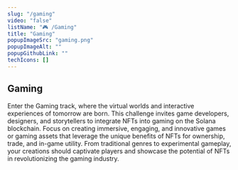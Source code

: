 ```yaml
---
slug: "/gaming"
video: "false"
listName: "🎮 /Gaming"
title: "Gaming"
popupImageSrc: "gaming.png"
popupImageAlt: ""
popupGithubLink: ""
techIcons: []
---
```


## Gaming

Enter the Gaming track, where the virtual worlds and interactive experiences of tomorrow are born. This challenge invites game developers, designers, and storytellers to integrate NFTs into gaming on the Solana blockchain. Focus on creating immersive, engaging, and innovative games or gaming assets that leverage the unique benefits of NFTs for ownership, trade, and in-game utility. From traditional genres to experimental gameplay, your creations should captivate players and showcase the potential of NFTs in revolutionizing the gaming industry.
